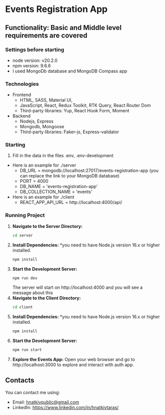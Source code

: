 # Events Registration App
## Functionality: Basic and Middle level requirements are covered
### Settings before starting
- node version: v20.2.0
- npm version: 9.6.6
- I used MongoDb database and MongoDB Compass app

### Technologies
- Frontend
  - HTML, SASS, Material UI, 
  - JavaScript, React, Redux Toolkit, RTK Query, React Router Dom
  - Third-party libraries: Yup, React Hook Form, Moment
- Backend
  - Nodejs, Express
  - Mongodb, Mongoose
  - Third-party libraries: Faker-js, Express-validator

### Starting
1. Fill in the data in the files .env, .env-development
- Here is an example for ./server
  - DB_URL = mongodb://localhost:27017/events-registration-app
  (you can replace the link to your MongoDB database)
  - PORT = 4000
  - DB_NAME = 'events-registration-app'
  - DB_COLLECTION_NAME = 'events'
- Here is an example for ./client
  - REACT_APP_API_URL = http://localhost:4000/api/


### Running Project
1. **Navigate to the Server Directory:**
    ```bash
   cd server
2. **Install Dependencies:** *you need to have Node.js version 16.x or higher installed.
    ```bash
   npm install
3. **Start the Development Server:**
    ```bash
   npm run dev
   ```
    The server will start on http://localhost:4000 and you will see a message about this
4. **Navigate to the Client Directory:**
    ```bash
   cd client
5. **Install Dependencies:** *you need to have Node.js version 16.x or higher installed.
    ```bash
   npm install
6. **Start the Development Server:**
    ```bash
   npm run start
   ```
7. **Explore the Events App:**
Open your web browser and go to http://localhost:3000 to explore and interact with auth app.
## Contacts
You can contact me using:
- Email: hnatkivpublic@gmail.com
- LinkedIn: <a href="https://www.linkedin.com/in/hnatkivtaras/" target="_blank">https://www.linkedin.com/in/hnatkivtaras/</a>
